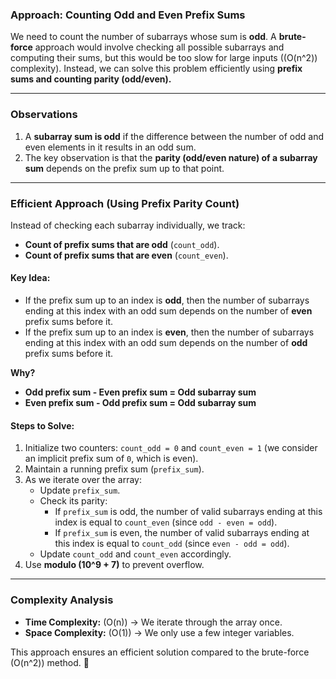 ### **Approach: Counting Odd and Even Prefix Sums**

We need to count the number of subarrays whose sum is **odd**. A **brute-force** approach would involve checking all possible subarrays and computing their sums, but this would be too slow for large inputs (\(O(n^2)\) complexity). Instead, we can solve this problem efficiently using **prefix sums and counting parity (odd/even).**

---

### **Observations**
1. A **subarray sum is odd** if the difference between the number of odd and even elements in it results in an odd sum.
2. The key observation is that the **parity (odd/even nature) of a subarray sum** depends on the prefix sum up to that point.

---

### **Efficient Approach (Using Prefix Parity Count)**
Instead of checking each subarray individually, we track:
- **Count of prefix sums that are odd** (`count_odd`).
- **Count of prefix sums that are even** (`count_even`).

#### **Key Idea:**
- If the prefix sum up to an index is **odd**, then the number of subarrays ending at this index with an odd sum depends on the number of **even** prefix sums before it.
- If the prefix sum up to an index is **even**, then the number of subarrays ending at this index with an odd sum depends on the number of **odd** prefix sums before it.
  
**Why?**  
- **Odd prefix sum - Even prefix sum = Odd subarray sum**
- **Even prefix sum - Odd prefix sum = Odd subarray sum**

#### **Steps to Solve:**
1. Initialize two counters: `count_odd = 0` and `count_even = 1` (we consider an implicit prefix sum of `0`, which is even).
2. Maintain a running prefix sum (`prefix_sum`).
3. As we iterate over the array:
   - Update `prefix_sum`.
   - Check its parity:
     - If `prefix_sum` is odd, the number of valid subarrays ending at this index is equal to `count_even` (since `odd - even = odd`).
     - If `prefix_sum` is even, the number of valid subarrays ending at this index is equal to `count_odd` (since `even - odd = odd`).
   - Update `count_odd` and `count_even` accordingly.
4. Use **modulo \(10^9 + 7\)** to prevent overflow.

---

### **Complexity Analysis**
- **Time Complexity:** \(O(n)\) → We iterate through the array once.
- **Space Complexity:** \(O(1)\) → We only use a few integer variables.

This approach ensures an efficient solution compared to the brute-force \(O(n^2)\) method. 🚀
